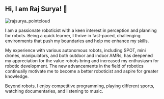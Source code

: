 ## Hi, I am Raj Surya! 👋
![rajsurya_pointcloud](https://github.com/user-attachments/assets/9ec13954-8f3b-4533-90c1-83f3a5b22717)


I am a passionate roboticist with a keen interest in perception and planning for robots. Being a quick learner, I thrive in fast-paced, challenging environments that push my boundaries and help me enhance my skills.

My experience with various autonomous robots, including SPOT, mini drones, manipulators, and both outdoor and indoor AMRs, has deepened my appreciation for the value robots bring and increased my enthusiasm for robotic development. The new advancements in the field of robotics continually motivate me to become a better roboticist and aspire for greater knowledge.

Beyond robots, I enjoy competitive programming, playing different sports, watching documentaries, and listening to music.
<!--
**rajsurya1012/rajsurya1012** is a ✨ _special_ ✨ repository because its `README.md` (this file) appears on your GitHub profile.

Here are some ideas to get you started:





- 🔭 I’m currently working on ...




- 🌱 I’m currently learning ...
- 👯 I’m looking to collaborate on ...
- 🤔 I’m looking for help with ...
- 💬 Ask me about ...
- 📫 How to reach me: ...
- 😄 Pronouns: ...
- ⚡ Fun fact: ...
-->
